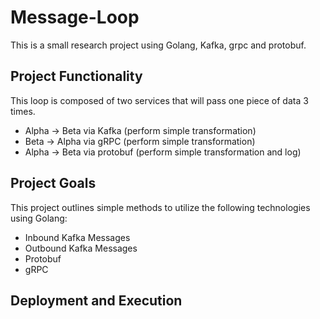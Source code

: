 # Message-Loop
This is a small research project using Golang, Kafka, grpc and protobuf.

## Project Functionality

This loop is composed of two services that will pass one piece of data 3 times.

- Alpha -> Beta via Kafka (perform simple transformation)
- Beta -> Alpha via gRPC (perform simple transformation)
- Alpha -> Beta via protobuf (perform simple transformation and log)

## Project Goals

This project outlines simple methods to utilize the following technologies using Golang:

- Inbound Kafka Messages
- Outbound Kafka Messages
- Protobuf
- gRPC

## Deployment and Execution

